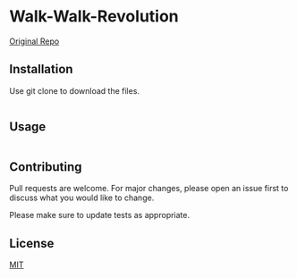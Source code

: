 # Walk-Walk-Revolution


[Original Repo](https://github.com/lootrr/team-project-team7)

## Installation

Use git clone to download the files.

```bash

```

## Usage
```python

```

## Contributing
Pull requests are welcome. For major changes, please open an issue first to discuss what you would like to change.

Please make sure to update tests as appropriate.

## License
[MIT](https://choosealicense.com/licenses/mit/)
